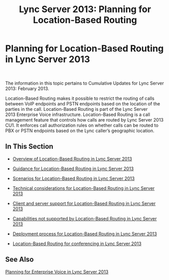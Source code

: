 ﻿---
title: 'Lync Server 2013: Planning for Location-Based Routing'
TOCTitle: Planning for Location-Based Routing
ms:assetid: bb035924-6b52-4f0f-8e05-b76864fb9ef3
ms:mtpsurl: https://technet.microsoft.com/en-us/library/JJ994068(v=OCS.15)
ms:contentKeyID: 51803979
ms.date: 07/23/2014
mtps_version: v=OCS.15
---

# Planning for Location-Based Routing in Lync Server 2013

 


The information in this topic pertains to Cumulative Updates for Lync Server 2013: February 2013.

Location-Based Routing makes it possible to restrict the routing of calls between VoIP endpoints and PSTN endpoints based on the location of the parties in the call. Location-Based Routing is part of the Lync Server 2013 Enterprise Voice infrastructure. Location-Based Routing is a call management feature that controls how calls are routed by Lync Server 2013 CU1. It enforces call authorization rules on whether calls can be routed to PBX or PSTN endpoints based on the Lync caller’s geographic location.

## In This Section

  - [Overview of Location-Based Routing in Lync Server 2013](lync-server-2013-overview-of-location-based-routing.md)

  - [Guidance for Location-Based Routing in Lync Server 2013](lync-server-2013-guidance-for-location-based-routing.md)

  - [Scenarios for Location-Based Routing in Lync Server 2013](lync-server-2013-scenarios-for-location-based-routing.md)

  - [Technical considerations for Location-Based Routing in Lync Server 2013](lync-server-2013-technical-considerations-for-location-based-routing.md)

  - [Client and server support for Location-Based Routing in Lync Server 2013](lync-server-2013-client-and-server-support-for-location-based-routing.md)

  - [Capabilities not supported by Location-Based Routing in Lync Server 2013](lync-server-2013-capabilities-not-supported-by-location-based-routing.md)

  - [Deployment process for Location-Based Routing in Lync Server 2013](lync-server-2013-deployment-process-for-location-based-routing.md)

  - [Location-Based Routing for conferencing in Lync Server 2013](lync-server-2013-location-based-routing-for-conferencing.md)

## See Also


[Planning for Enterprise Voice in Lync Server 2013](lync-server-2013-planning-for-enterprise-voice.md)

